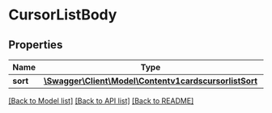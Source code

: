 # CursorListBody

## Properties
Name | Type | Description | Notes
------------ | ------------- | ------------- | -------------
**sort** | [**\Swagger\Client\Model\Contentv1cardscursorlistSort**](Contentv1cardscursorlistSort.md) |  | [optional] 

[[Back to Model list]](../../README.md#documentation-for-models) [[Back to API list]](../../README.md#documentation-for-api-endpoints) [[Back to README]](../../README.md)


